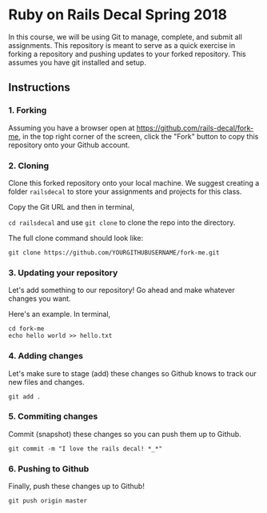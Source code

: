 # Ruby on Rails Decal Spring 2018

In this course, we will be using Git to manage, complete, and submit all assignments. This repository is meant to serve as a quick exercise in forking a repository and pushing updates to your forked repository. This assumes you have git installed and setup.

## Instructions

### 1. Forking 

Assuming you have a browser open at https://github.com/rails-decal/fork-me, in the top right corner of the screen, click the "Fork" button to copy this repository onto your Github account.

### 2. Cloning

Clone this forked repository onto your local machine. We suggest creating a folder `railsdecal` to store your assignments and projects for this class. 

Copy the Git URL and then in terminal,

`cd railsdecal` and use `git clone` to clone the repo into the directory.

The full clone command should look like:

	git clone https://github.com/YOURGITHUBUSERNAME/fork-me.git  

### 3. Updating your repository

Let's add something to our repository! Go ahead and make whatever changes you want.

Here's an example. In terminal,

	cd fork-me
	echo hello world >> hello.txt

### 4. Adding changes

Let's make sure to stage (add) these changes so Github knows to track our new files and changes.

	git add .

### 5. Commiting changes

Commit (snapshot) these changes so you can push them up to Github.

	git commit -m "I love the rails decal! *_*"

### 6. Pushing to Github

Finally, push these changes up to Github!

	git push origin master					
